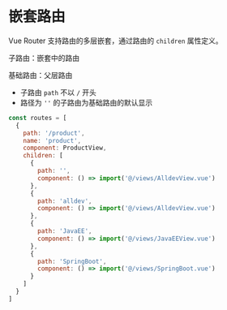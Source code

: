 # 嵌套路由

Vue Router 支持路由的多层嵌套，通过路由的 `children` 属性定义。

子路由：嵌套中的路由

基础路由：父层路由

* 子路由 `path` 不以 `/` 开头
* 路径为 `''` 的子路由为基础路由的默认显示

```js
const routes = [
  {
    path: '/product',
    name: 'product',
    component: ProductView,
    children: [
      {
        path: '',
        component: () => import('@/views/AlldevView.vue')
      },
      {
        path: 'alldev',
        component: () => import('@/views/AlldevView.vue')
      },
      {
        path: 'JavaEE',
        component: () => import('@/views/JavaEEView.vue')
      },
      {
        path: 'SpringBoot',
        component: () => import('@/views/SpringBoot.vue')
      }
    ]
  }
]
```

‍
